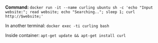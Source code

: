 **Command:**
```docker run -it --name curling ubuntu sh -c 'echo "Input website:"; read website; echo "Searching.."; sleep 1; curl http://$website;'```

In another terminal:
```docker exec -ti curling bash```

Inside container:
```apt-get update && apt-get install curl```